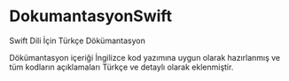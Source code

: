 # DokumantasyonSwift
Swift Dili İçin Türkçe Dökümantasyon

Dökümantasyon içeriği İngilizce kod yazımına uygun olarak hazırlanmış ve tüm kodların açıklamaları Türkçe ve detaylı olarak eklenmiştir. 
